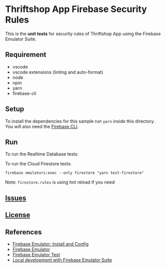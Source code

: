 # Thriftshop App Firebase Security Rules

This is the **unit tests** for security rules
of Thriftshop App using the Firebase Emulator Suite.

## Requirement
- vscode
- vscode extensions (linting and auto-format)
- node 
- npm
- yarn
- firebase-cli

## Setup

To install the dependencies for this sample run `yarn` inside this directory.
You will also need the [Firebase CLI](https://firebase.google.com/docs/cli).

## Run

To run the Realtime Database tests:

To run the Cloud Firestore tests:

```
firebase emulators:exec --only firestore "yarn test-firestore"
```

Note: `firestore.rules` is using hot reload if you need 


## [Issues](https://github.com/thriftshop-site/thriftshop/issues)

## [License](https://github.com/thriftshop-site/thriftshop/blob/main/LICENSE)

## References
- [Firebase Emulator: Install and Config](https://firebase.google.com/docs/emulator-suite/install_and_configure#startup)
- [Firebase Emulator](https://codelabs.developers.google.com/firebase-emulator#0)
- [Firebase Emulator Test](https://developers.google.com/codelabs/firebase-emulator-test-rules#0)
- [Local development with Firebase Emulator Suite](https://www.youtube.com/watch?v=yAFQVjxNWE8)

